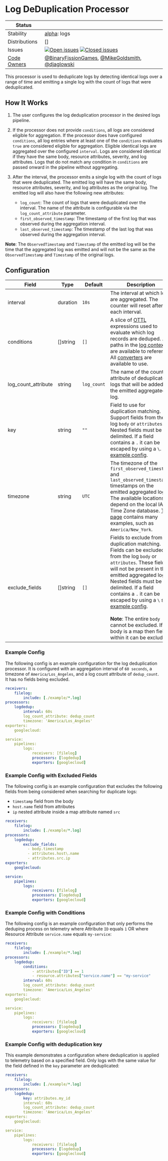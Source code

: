 # Log DeDuplication Processor

<!-- status autogenerated section -->
| Status        |           |
| ------------- |-----------|
| Stability     | [alpha]: logs   |
| Distributions | [] |
| Issues        | [![Open issues](https://img.shields.io/github/issues-search/open-telemetry/opentelemetry-collector-contrib?query=is%3Aissue%20is%3Aopen%20label%3Aprocessor%2Flogdedup%20&label=open&color=orange&logo=opentelemetry)](https://github.com/open-telemetry/opentelemetry-collector-contrib/issues?q=is%3Aopen+is%3Aissue+label%3Aprocessor%2Flogdedup) [![Closed issues](https://img.shields.io/github/issues-search/open-telemetry/opentelemetry-collector-contrib?query=is%3Aissue%20is%3Aclosed%20label%3Aprocessor%2Flogdedup%20&label=closed&color=blue&logo=opentelemetry)](https://github.com/open-telemetry/opentelemetry-collector-contrib/issues?q=is%3Aclosed+is%3Aissue+label%3Aprocessor%2Flogdedup) |
| [Code Owners](https://github.com/open-telemetry/opentelemetry-collector-contrib/blob/main/CONTRIBUTING.md#becoming-a-code-owner)    | [@BinaryFissionGames](https://www.github.com/BinaryFissionGames), [@MikeGoldsmith](https://www.github.com/MikeGoldsmith), [@djaglowski](https://www.github.com/djaglowski) |

[alpha]: https://github.com/open-telemetry/opentelemetry-collector#alpha
<!-- end autogenerated section -->

This processor is used to deduplicate logs by detecting identical logs over a range of time and emitting a single log with the count of logs that were deduplicated.

## How It Works
1. The user configures the log deduplication processor in the desired logs pipeline.
2. If the processor does not provide `conditions`, all logs are considered eligible for aggregation. If the processor does have configured `conditions`, all log entries where at least one of the `conditions` evaluates `true` are considered eligible for aggregation. Eligible identical logs are aggregated over the configured `interval`. Logs are considered identical if they have the same body, resource attributes, severity, and log attributes. Logs that do not match any condition in `conditions` are passed onward in the pipeline without aggregating.
3. After the interval, the processor emits a single log with the count of logs that were deduplicated. The emitted log will have the same body, resource attributes, severity, and log attributes as the original log. The emitted log will also have the following new attributes:

    - `log_count`: The count of logs that were deduplicated over the interval. The name of the attribute is configurable via the `log_count_attribute` parameter.
    - `first_observed_timestamp`: The timestamp of the first log that was observed during the aggregation interval.
    - `last_observed_timestamp`: The timestamp of the last log that was observed during the aggregation interval.

**Note**: The `ObservedTimestamp` and `Timestamp` of the emitted log will be the time that the aggregated log was emitted and will not be the same as the `ObservedTimestamp` and `Timestamp` of the original logs.

## Configuration
| Field               | Type     | Default     | Description                                                                                                                                                                                                                                                                                                                                                                                                                                             |
| ---                 | ---      | ---         | ---                                                                                                                                                                                                                                                                                                                                                                                                                                                     |
| interval            | duration | `10s`       | The interval at which logs are aggregated. The counter will reset after each interval.                                                                                                                                                                                                                                                                                                                                                                  |
| conditions          | []string | `[]`        | A slice of [OTTL] expressions used to evaluate which log records are deduped.  All paths in the [log context] are available to reference. All [converters] are available to use.                                                                                                                                                                                                                                                                        |
| log_count_attribute | string   | `log_count` | The name of the count attribute of deduplicated logs that will be added to the emitted aggregated log.                                                                                                                                                                                                                                                                                                                                                  |
| key                | string | `""`        | Field to use for duplication matching.  Support fields from the log `body` or `attributes`.  Nested fields must be `.` delimited. If a field contains a `.` it can be escaped by using a `\`.  See [example config](#example-config-with-deduplication-key).
| timezone            | string   | `UTC`       | The timezone of the `first_observed_timestamp` and `last_observed_timestamp` timestamps on the emitted aggregated log. The available locations depend on the local IANA Time Zone database. [This page](https://en.wikipedia.org/wiki/List_of_tz_database_time_zones) contains many examples, such as `America/New_York`.                                                                                                                               |
| exclude_fields      | []string | `[]`        | Fields to exclude from duplication matching. Fields can be excluded from the log `body` or `attributes`. These fields will not be present in the emitted aggregated log. Nested fields must be `.` delimited. If a field contains a `.` it can be escaped by using a `\` see [example config](#example-config-with-excluded-fields).<br><br>**Note**: The entire `body` cannot be excluded. If the body is a map then fields within it can be excluded. |

[OTTL]: https://github.com/open-telemetry/opentelemetry-collector-contrib/tree/v0.109.0/pkg/ottl#readme
[converters]: https://github.com/open-telemetry/opentelemetry-collector-contrib/blob/v0.109.0/pkg/ottl/ottlfuncs/README.md#converters
[log context]: https://github.com/open-telemetry/opentelemetry-collector-contrib/blob/v0.109.0/pkg/ottl/contexts/ottllog/README.md

### Example Config
The following config is an example configuration for the log deduplication processor. It is configured with an aggregation interval of `60 seconds`, a timezone of `America/Los_Angeles`, and a log count attribute of `dedup_count`. It has no fields being excluded.
```yaml
receivers:
    filelog:
        include: [./example/*.log]
processors:
    logdedup:
        interval: 60s
        log_count_attribute: dedup_count
        timezone: 'America/Los_Angeles'
exporters:
    googlecloud:

service:
    pipelines:
        logs:
            receivers: [filelog]
            processors: [logdedup]
            exporters: [googlecloud]
```

### Example Config with Excluded Fields
The following config is an example configuration that excludes the following fields from being considered when searching for duplicate logs:

- `timestamp` field from the body
- `host.name` field from attributes
- `ip` nested attribute inside a map attribute named `src`

```yaml
receivers:
    filelog:
        include: [./example/*.log]
processors:
    logdedup:
        exclude_fields:
          - body.timestamp
          - attributes.host\.name
          - attributes.src.ip
exporters:
    googlecloud:

service:
    pipelines:
        logs:
            receivers: [filelog]
            processors: [logdedup]
            exporters: [googlecloud]
```


### Example Config with Conditions
The following config is an example configuration that only performs the deduping process on telemetry where Attribute `ID` equals `1` OR where Resource Attribute `service.name` equals `my-service`:

```yaml
receivers:
    filelog:
        include: [./example/*.log]
processors:
    logdedup:
        conditions:
            - attributes["ID"] == 1
            - resource.attributes["service.name"] == "my-service"
        interval: 60s
        log_count_attribute: dedup_count
        timezone: 'America/Los_Angeles'
exporters:
    googlecloud:

service:
    pipelines:
        logs:
            receivers: [filelog]
            processors: [logdedup]
            exporters: [googlecloud]
```

### Example Config with deduplication key
This example demonstrates a configuration where deduplication is applied to telemetry based on a specified field. Only logs with the same value for the field defined in the `key` parameter are deduplicated:

```yaml
receivers:
    filelog:
        include: [./example/*.log]
processors:
    logdedup:
        key: attributes.my_id
        interval: 60s
        log_count_attribute: dedup_count
        timezone: 'America/Los_Angeles'
exporters:
    googlecloud:

service:
    pipelines:
        logs:
            receivers: [filelog]
            processors: [logdedup]
            exporters: [googlecloud]
```
